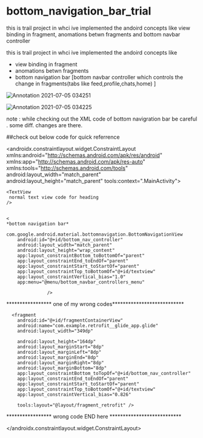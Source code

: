 # bottom_navigation_bar_trial
this is trail project in whci ive implemented the   andoird concepts like view binding in fragment, anomations betwn fragments and bottom navbar controller


this is trail project in whci ive implemented the   andoird concepts like 

- view binding in fragment
- anomations betwn fragments 
- bottom navigation bar   [bottom navbar controller which controls the change in fragments(tabs like feed,profile,chats,home)  ]



![Annotation 2021-07-05 034251](https://user-images.githubusercontent.com/58788722/124400834-19c7bd80-dd43-11eb-94d1-3cf30000c06d.png)


![Annotation 2021-07-05 034225](https://user-images.githubusercontent.com/58788722/124400824-06b4ed80-dd43-11eb-9abb-ed25a66b0d3a.png)



note :  while checking out the XML code of bottom navigration bar be careful . some diff.  changes are there.

##check out below code for quick referrence  

<?xml version="1.0" encoding="utf-8"?>
<androidx.constraintlayout.widget.ConstraintLayout xmlns:android="http://schemas.android.com/apk/res/android"
    xmlns:app="http://schemas.android.com/apk/res-auto"
    xmlns:tools="http://schemas.android.com/tools"
    android:layout_width="match_parent"
    android:layout_height="match_parent"
    tools:context=".MainActivity">

    <TextView
     normal text view code for heading 
    />


    <
    *bottom navigation bar*
    
    com.google.android.material.bottomnavigation.BottomNavigationView 
        android:id="@+id/bottom_nav_controller"
        android:layout_width="match_parent"
        android:layout_height="wrap_content"
        app:layout_constraintBottom_toBottomOf="parent"
        app:layout_constraintEnd_toEndOf="parent"
        app:layout_constraintStart_toStartOf="parent"
        app:layout_constraintTop_toBottomOf="@+id/textview"
        app:layout_constraintVertical_bias="1.0"
        app:menu="@menu/bottom_navbar_controllers_menu"

                   />
        
   ***************** one of my wrong codes***************************
        
      <fragment
        android:id="@+id/fragmentContainerView"
        android:name="com.example.retrofit__glide_app.glide"
        android:layout_width="349dp"

        android:layout_height="164dp"
        android:layout_marginStart="8dp"
        android:layout_marginLeft="8dp"
        android:layout_marginEnd="8dp"
        android:layout_marginRight="8dp"
        android:layout_marginBottom="8dp"
        app:layout_constraintBottom_toTopOf="@+id/bottom_nav_controller"
        app:layout_constraintEnd_toEndOf="parent"
        app:layout_constraintStart_toStartOf="parent"
        app:layout_constraintTop_toBottomOf="@+id/textview"
        app:layout_constraintVertical_bias="0.826"

        tools:layout="@layout/fragment_retrofit" />

***************** wrong code END here ***************************

<!-- below is the real code to show fragments on main_activity 
take reference 
enjoy this whole code  
 & bang on the work.
-->
<fragment
        android:id="@+id/fragmentContainerView"
        android:name="androidx.navigation.fragment.NavHostFragment"
        android:layout_width="0dp"
        android:layout_height="0dp"
        android:layout_marginStart="8dp"
        android:layout_marginLeft="8dp"
        android:layout_marginTop="8dp"
        android:layout_marginEnd="8dp"
        android:layout_marginRight="8dp"
        android:layout_marginBottom="8dp"
        app:defaultNavHost="true"
        app:layout_constraintBottom_toTopOf="@+id/bottom_nav_controller"
        app:layout_constraintEnd_toEndOf="parent"
        app:layout_constraintHorizontal_bias="0.0"
        app:layout_constraintStart_toStartOf="parent"
        app:layout_constraintTop_toBottomOf="@+id/textview"
        app:layout_constraintVertical_bias="0.0"
        app:navGraph="@navigation/nav_graph" />
</androidx.constraintlayout.widget.ConstraintLayout>
